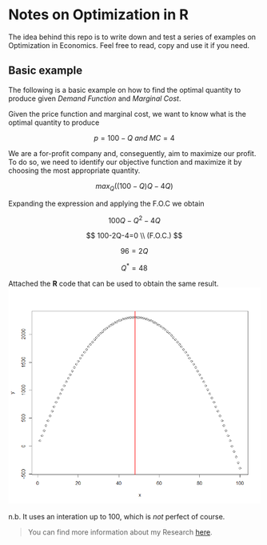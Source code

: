 # Notes on Optimization in R
The idea behind this repo is to write down and test a series of examples on Optimization in Economics. Feel free to read, copy and use it if you need.



## Basic example
The following is a basic example on how to find the optimal quantity to produce given *Demand Function* and *Marginal Cost*.

Given the price function and marginal cost, we want to know what is the optimal quantity to produce

$$
p = 100-Q \ and \ MC=4
$$

We are a for-profit company and, conseguently, aim to maximize our profit. To do so, we need to identify our objective function and maximize it by choosing the most appropriate quantity.

$$
max_Q  ((100-Q)Q-4Q)
$$

Expanding the expression and applying the F.O.C we obtain

$$
100Q-Q^2 -4Q
$$

$$
100-2Q-4=0  \\ (F.O.C.)
$$

$$
96= 2Q
$$

$$
Q^* = 48
$$

Attached the **R** code that can be used to obtain the same result.
![alt text](https://github.com/carmineapice/Notes-on-Optimization/blob/6bcb835fb79d085db429f43f8ef1b19db7d112a0/img.png)


n.b. It uses an interation up to 100, which is *not* perfect of course.

> You can find more information about my Research [here](https://sites.google.com/view/carmineapice/home).

